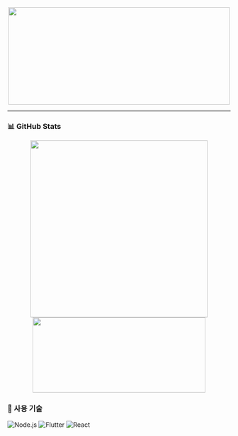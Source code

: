 <div align="center">
  <img src="https://github.com/user-attachments/assets/6f349e63-657c-4d0b-b487-03f32ae48d85" width="500" 
    height="220" />
</div>
 
---

### 📊 GitHub Stats  

<p align="center"> 
  <img src="https://github-readme-stats.vercel.app/api?username=izuna69&show_icons=true&theme=tokyonight" width="400" />
  <img src="https://github-readme-stats.vercel.app/api/top-langs/?username=izuna69&layout=compact&theme=tokyonight" width="390" height="170" />
</p>

### 🔧 사용 기술

![Node.js](https://img.shields.io/badge/Node.js-339933?style=flat-square&logo=nodedotjs&logoColor=white)
![Flutter](https://img.shields.io/badge/-Flutter-blue?style=flat-square&logo=flutter)
![React](https://img.shields.io/badge/React-20232A?style=flat-square&logo=react&logoColor=61DAFB)
